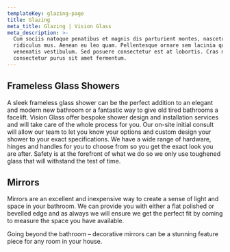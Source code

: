 ```yaml
---
templateKey: glazing-page
title: Glazing
meta_title: Glazing | Vision Glass
meta_description: >-
  Cum sociis natoque penatibus et magnis dis parturient montes, nascetur
  ridiculus mus. Aenean eu leo quam. Pellentesque ornare sem lacinia quam
  venenatis vestibulum. Sed posuere consectetur est at lobortis. Cras mattis
  consectetur purus sit amet fermentum.
---
```


## Frameless Glass Showers

A sleek frameless glass shower can be the perfect addition to an elegant and modern new bathroom or a fantastic way to give old tired bathrooms a facelift. Vision Glass offer bespoke shower design and installation services and will take care of the whole process for you. Our on-site initial consult will allow our team to let you know your options and custom design your shower to your exact specifications. We have a wide range of hardware, hinges and handles for you to choose from so you get the exact look you are after. Safety is at the forefront of what we do so we only use toughened glass that will withstand the test of time.

## Mirrors

Mirrors are an excellent and inexpensive way to create a sense of light and space in your bathroom. We can provide you with either a flat polished or bevelled edge and as always we will ensure we get the perfect fit by coming to measure the space you have available.

Going beyond the bathroom – decorative mirrors can be a stunning feature piece for any room in your house.
